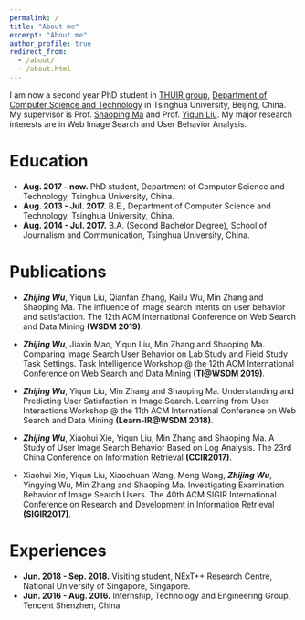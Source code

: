 ```yaml
---
permalink: /
title: "About me"
excerpt: "About me"
author_profile: true
redirect_from: 
  - /about/
  - /about.html
---
```


I am now a second year PhD student in [THUIR group](http://www.thuir.cn/), [Department of Computer Science and Technology](http://www.cs.tsinghua.edu.cn) in Tsinghua University, Beijing, China. My supervisor is Prof. [Shaoping Ma](http://www.thuir.cn/group/~msp/) and Prof. [Yiqun Liu](http://www.thuir.cn/group/~YQLiu/). My major research interests are in Web Image Search and User Behavior Analysis.

Education
======
* **Aug. 2017 - now.** PhD student, Department of Computer Science and Technology, Tsinghua University, China.
* **Aug. 2013 - Jul. 2017.** B.E., Department of Computer Science and Technology, Tsinghua University, China. 
* **Aug. 2014 - Jul. 2017.** B.A. (Second Bachelor Degree), School of Journalism and Communication, Tsinghua University, China.

Publications
======
* ***Zhijing Wu***, Yiqun Liu, Qianfan Zhang, Kailu Wu, Min Zhang and Shaoping Ma. The influence of image search intents on user behavior and satisfaction. The 12th ACM International Conference on Web Search and Data Mining **(WSDM 2019)**.
<!--[Preprint Version](http://www.thuir.cn/group/~YQLiu/publications/WSDM19Wu.pdf)-->
* ***Zhijing Wu***, Jiaxin Mao, Yiqun Liu, Min Zhang and Shaoping Ma. Comparing Image Search User Behavior on Lab Study and Field Study Task Settings. Task Intelligence Workshop @ the 12th ACM International Conference on Web Search and Data Mining **(TI@WSDM 2019)**.
<!--[Preprint Version](https://taskintelligence.github.io/WSDM2019-Workshop/papers/TIWSDM19_Wu.pdf)-->
* ***Zhijing Wu***, Yiqun Liu, Min Zhang and Shaoping Ma. Understanding and Predicting User Satisfaction in Image Search. Learning from User Interactions Workshop @ the 11th ACM International Conference on Web Search and Data Mining **(Learn-IR@WSDM 2018)**.
<!--# [Preprint Version]()-->
* ***Zhijing Wu***, Xiaohui Xie, Yiqun Liu, Min Zhang and Shaoping Ma. A Study of User Image Search Behavior Based on Log Analysis. The 23rd China Conference on Information Retrieval **(CCIR2017)**. 
<!--# [Preprint Version](https://link.springer.com/chapter/10.1007/978-3-319-68699-8_6)-->
* Xiaohui Xie, Yiqun Liu, Xiaochuan Wang, Meng Wang, ***Zhijing Wu***, Yingying Wu, Min Zhang and Shaoping Ma. Investigating Examination Behavior of Image Search Users. The 40th ACM SIGIR International Conference on Research and Development in Information Retrieval **(SIGIR2017)**.
<!--# [Preprint Version](http://www.thuir.cn/group/~YQLiu/publications/sigir2017Xie.pdf)-->

Experiences
======
* **Jun. 2018 - Sep. 2018.** Visiting student, NExT++ Research Centre, National University of Singapore, Singapore.
* **Jun. 2016 - Aug. 2016.** Internship, Technology and Engineering Group, Tencent Shenzhen, China.

